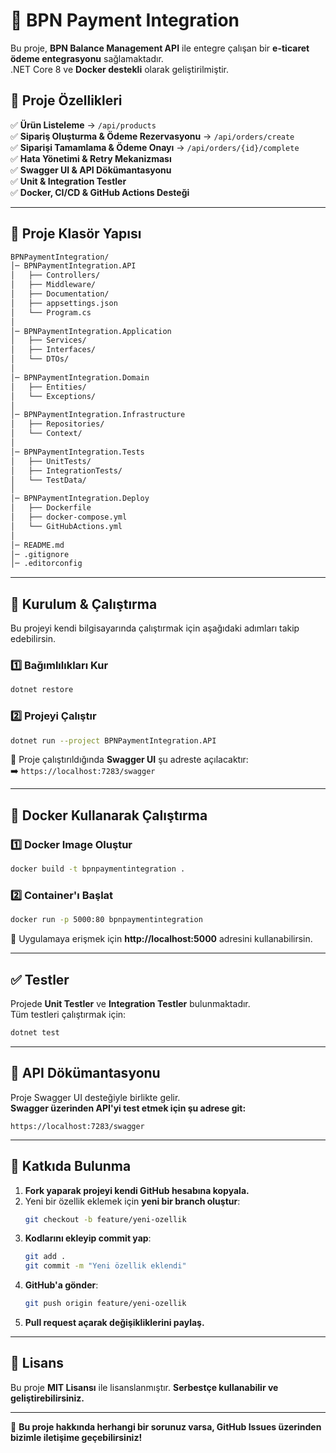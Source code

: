 # 🚀 BPN Payment Integration

Bu proje, **BPN Balance Management API** ile entegre çalışan bir **e-ticaret ödeme entegrasyonu** sağlamaktadır.  
.NET Core 8 ve **Docker destekli** olarak geliştirilmiştir.

## **📌 Proje Özellikleri**
✅ **Ürün Listeleme** → `/api/products`  
✅ **Sipariş Oluşturma & Ödeme Rezervasyonu** → `/api/orders/create`  
✅ **Siparişi Tamamlama & Ödeme Onayı** → `/api/orders/{id}/complete`  
✅ **Hata Yönetimi & Retry Mekanizması**  
✅ **Swagger UI & API Dökümantasyonu**  
✅ **Unit & Integration Testler**  
✅ **Docker, CI/CD & GitHub Actions Desteği**  

---

## **📂 Proje Klasör Yapısı**
```bash
BPNPaymentIntegration/
│─ BPNPaymentIntegration.API
│   ├── Controllers/
│   ├── Middleware/
│   ├── Documentation/
│   ├── appsettings.json
│   └── Program.cs
│
│─ BPNPaymentIntegration.Application
│   ├── Services/
│   ├── Interfaces/
│   └── DTOs/
│
│─ BPNPaymentIntegration.Domain
│   ├── Entities/
│   └── Exceptions/
│
│─ BPNPaymentIntegration.Infrastructure
│   ├── Repositories/
│   └── Context/
│
│─ BPNPaymentIntegration.Tests
│   ├── UnitTests/
│   ├── IntegrationTests/
│   └── TestData/
│
│─ BPNPaymentIntegration.Deploy
│   ├── Dockerfile
│   ├── docker-compose.yml
│   └── GitHubActions.yml
│
│─ README.md
│─ .gitignore
│─ .editorconfig
```

---

## **🔧 Kurulum & Çalıştırma**
Bu projeyi kendi bilgisayarında çalıştırmak için aşağıdaki adımları takip edebilirsin.

### **1️⃣ Bağımlılıkları Kur**
```bash
dotnet restore
```

### **2️⃣ Projeyi Çalıştır**
```bash
dotnet run --project BPNPaymentIntegration.API
```
🔹 Proje çalıştırıldığında **Swagger UI** şu adreste açılacaktır:  
➡️ `https://localhost:7283/swagger`  

---

## **💪 Docker Kullanarak Çalıştırma**
### **1️⃣ Docker Image Oluştur**
```bash
docker build -t bpnpaymentintegration .
```
### **2️⃣ Container'ı Başlat**
```bash
docker run -p 5000:80 bpnpaymentintegration
```
🔹 Uygulamaya erişmek için **http://localhost:5000** adresini kullanabilirsin.

---

## **✅ Testler**
Projede **Unit Testler** ve **Integration Testler** bulunmaktadır.  
Tüm testleri çalıştırmak için:
```bash
dotnet test
```

---

## **📘 API Dökümantasyonu**
Proje Swagger UI desteğiyle birlikte gelir.  
**Swagger üzerinden API'yi test etmek için şu adrese git:**
```
https://localhost:7283/swagger
```

---

## **💪 Katkıda Bulunma**
1. **Fork yaparak projeyi kendi GitHub hesabına kopyala.**
2. Yeni bir özellik eklemek için **yeni bir branch oluştur**:
   ```bash
   git checkout -b feature/yeni-ozellik
   ```
3. **Kodlarını ekleyip commit yap**:
   ```bash
   git add .
   git commit -m "Yeni özellik eklendi"
   ```
4. **GitHub'a gönder**:
   ```bash
   git push origin feature/yeni-ozellik
   ```
5. **Pull request açarak değişikliklerini paylaş.**

---

## **📝 Lisans**
Bu proje **MIT Lisansı** ile lisanslanmıştır. **Serbestçe kullanabilir ve geliştirebilirsiniz.**  

---

🚀 **Bu proje hakkında herhangi bir sorunuz varsa, GitHub Issues üzerinden bizimle iletişime geçebilirsiniz!**

